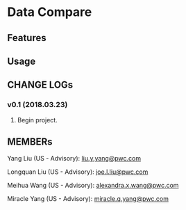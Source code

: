 # Data Compare

## Features

## Usage

## CHANGE LOGs

### v0.1 (2018.03.23)
1. Begin project.

## MEMBERs
Yang Liu (US - Advisory): liu.y.yang@pwc.com

Longquan Liu (US - Advisory): joe.l.liu@pwc.com

Meihua Wang (US - Advisory): alexandra.x.wang@pwc.com

Miracle Yang (US - Advisory): miracle.q.yang@pwc.com